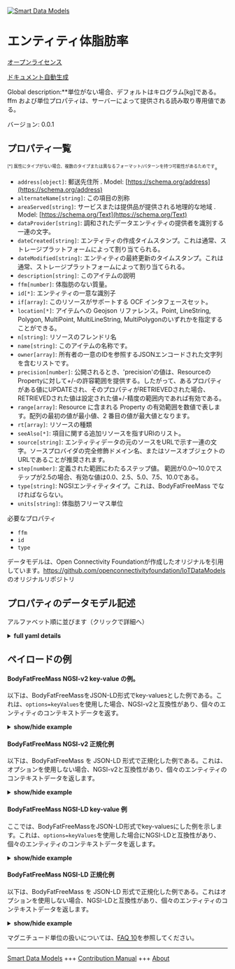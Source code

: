 <!-- 10-Header -->  
[![Smart Data Models](https://smartdatamodels.org/wp-content/uploads/2022/01/SmartDataModels_logo.png "Logo")](https://smartdatamodels.org)  
エンティティ体脂肪率  
==========<!-- /10-Header -->  
<!-- 15-License -->  
[オープンライセンス](https://github.com/smart-data-models//dataModel.OCF/blob/master/BodyFatFreeMass/LICENSE.md)  
[ドキュメント自動生成](https://docs.google.com/presentation/d/e/2PACX-1vTs-Ng5dIAwkg91oTTUdt8ua7woBXhPnwavZ0FxgR8BsAI_Ek3C5q97Nd94HS8KhP-r_quD4H0fgyt3/pub?start=false&loop=false&delayms=3000#slide=id.gb715ace035_0_60)  
<!-- /15-License -->  
<!-- 20-Description -->  
Global description:**単位がない場合、デフォルトはキログラム[kg]である。ffm および単位プロパティは、サーバーによって提供される読み取り専用値である。  
バージョン: 0.0.1  
<!-- /20-Description -->  
<!-- 30-PropertiesList -->  

## プロパティ一覧  

<sup><sub>[*] 属性にタイプがない場合、複数のタイプまたは異なるフォーマット/パターンを持つ可能性があるためです</sub></sup>。  
- `address[object]`: 郵送先住所  . Model: [https://schema.org/address](https://schema.org/address)- `alternateName[string]`: この項目の別称  - `areaServed[string]`: サービスまたは提供品が提供される地理的な地域  . Model: [https://schema.org/Text](https://schema.org/Text)- `dataProvider[string]`: 調和されたデータエンティティの提供者を識別する一連の文字。  - `dateCreated[string]`: エンティティの作成タイムスタンプ。これは通常、ストレージプラットフォームによって割り当てられる。  - `dateModified[string]`: エンティティの最終更新のタイムスタンプ。これは通常、ストレージプラットフォームによって割り当てられる。  - `description[string]`: このアイテムの説明  - `ffm[number]`: 体脂肪のない質量。  - `id[*]`: エンティティの一意な識別子  - `if[array]`: このリソースがサポートする OCF インタフェースセット。  - `location[*]`: アイテムへの Geojson リファレンス。Point, LineString, Polygon, MultiPoint, MultiLineString, MultiPolygonのいずれかを指定することができる。  - `n[string]`: リソースのフレンドリ名  - `name[string]`: このアイテムの名称です。  - `owner[array]`: 所有者の一意のIDを参照するJSONエンコードされた文字列を含むリストです。  - `precision[number]`: 公開されるとき、'precision'の値は、ResourceのPropertyに対して+/-の許容範囲を提供する。したがって、あるプロパティがある値にUPDATEされ、そのプロパティがRETRIEVEDされた場合、RETRIEVEDされた値は設定された値+/-精度の範囲内であれば有効である。  - `range[array]`: Resource に含まれる Property の有効範囲を数値で表します。配列の最初の値が最小値、2 番目の値が最大値となります。  - `rt[array]`: リソースの種類  - `seeAlso[*]`: 項目に関する追加リソースを指すURIのリスト。  - `source[string]`: エンティティデータの元のソースをURLで示す一連の文字。ソースプロバイダの完全修飾ドメイン名、またはソースオブジェクトのURLであることが推奨されます。  - `step[number]`: 定義された範囲にわたるステップ値。  範囲が0.0〜10.0でステップが2.5の場合、有効な値は0.0、2.5、5.0、7.5、10.0である。  - `type[string]`: NGSIエンティティタイプ。これは、BodyFatFreeMass でなければならない。  - `units[string]`: 体脂肪フリーマス単位  <!-- /30-PropertiesList -->  
<!-- 35-RequiredProperties -->  
必要なプロパティ  
- `ffm`  - `id`  - `type`  <!-- /35-RequiredProperties -->  
<!-- 40-RequiredProperties -->  
データモデルは、Open Connectivity Foundationが作成したオリジナルを引用しています。https://github.com/openconnectivityfoundation/IoTDataModels のオリジナルリポジトリ  
<!-- /40-RequiredProperties -->  
<!-- 50-DataModelHeader -->  
## プロパティのデータモデル記述  
アルファベット順に並びます（クリックで詳細へ）  
<!-- /50-DataModelHeader -->  
<!-- 60-ModelYaml -->  
<details><summary><strong>full yaml details</strong></summary>    
```yaml  
BodyFatFreeMass:    
  description: 'This Resource describes the Properties associated with a person''s body fat free mass.The unit is a single value that is one of kg, lb or percent.If the unit Property is missing the default is kilograms [kg].The ffm and unit Properties are read-only values that are provided by the Server.When range is omitted the default is 0 to +MAXFLOAT.'    
  properties:    
    address:    
      description: 'The mailing address'    
      properties:    
        addressCountry:    
          description: 'Property. The country. For example, Spain. Model:''https://schema.org/addressCountry'''    
          type: string    
        addressLocality:    
          description: 'Property. The locality in which the street address is, and which is in the region. Model:''https://schema.org/addressLocality'''    
          type: string    
        addressRegion:    
          description: 'Property. The region in which the locality is, and which is in the country. Model:''https://schema.org/addressRegion'''    
          type: string    
        postOfficeBoxNumber:    
          description: 'Property. The post office box number for PO box addresses. For example, 03578. Model:''https://schema.org/postOfficeBoxNumber'''    
          type: string    
        postalCode:    
          description: 'Property. The postal code. For example, 24004. Model:''https://schema.org/https://schema.org/postalCode'''    
          type: string    
        streetAddress:    
          description: 'Property. The street address. Model:''https://schema.org/streetAddress'''    
          type: string    
      type: object    
      x-ngsi:    
        model: https://schema.org/address    
        type: Property    
    alternateName:    
      description: 'An alternative name for this item'    
      type: string    
      x-ngsi:    
        type: Property    
    areaServed:    
      description: 'The geographic area where a service or offered item is provided'    
      type: string    
      x-ngsi:    
        model: https://schema.org/Text    
        type: Property    
    dataProvider:    
      description: 'A sequence of characters identifying the provider of the harmonised data entity.'    
      type: string    
      x-ngsi:    
        type: Property    
    dateCreated:    
      description: 'Entity creation timestamp. This will usually be allocated by the storage platform.'    
      format: date-time    
      type: string    
      x-ngsi:    
        type: Property    
    dateModified:    
      description: 'Timestamp of the last modification of the entity. This will usually be allocated by the storage platform.'    
      format: date-time    
      type: string    
      x-ngsi:    
        type: Property    
    description:    
      description: 'A description of this item'    
      type: string    
      x-ngsi:    
        type: Property    
    ffm:    
      description: 'Body fat free mass.'    
      minimum: 0.0    
      readOnly: true    
      type: number    
      x-ngsi:    
        type: Property    
    id:    
      anyOf: &bodyfatfreemass_-_properties_-_owner_-_items_-_anyof    
        - description: 'Property. Identifier format of any NGSI entity'    
          maxLength: 256    
          minLength: 1    
          pattern: ^[\w\-\.\{\}\$\+\*\[\]`|~^@!,:\\]+$    
          type: string    
        - description: 'Property. Identifier format of any NGSI entity'    
          format: uri    
          type: string    
      description: 'Unique identifier of the entity'    
      x-ngsi:    
        type: Property    
    if:    
      description: 'The OCF Interface set supported by this Resource'    
      items:    
        enum:    
          - oic.if.s    
          - oic.if.baseline    
        maxLength: 64    
        type: string    
      minItems: 1    
      readOnly: true    
      type: array    
      uniqueItems: true    
      x-ngsi:    
        type: Property    
    location:    
      description: 'Geojson reference to the item. It can be Point, LineString, Polygon, MultiPoint, MultiLineString or MultiPolygon'    
      oneOf:    
        - description: 'Geoproperty. Geojson reference to the item. Point'    
          properties:    
            bbox:    
              items:    
                type: number    
              minItems: 4    
              type: array    
            coordinates:    
              items:    
                type: number    
              minItems: 2    
              type: array    
            type:    
              enum:    
                - Point    
              type: string    
          required:    
            - type    
            - coordinates    
          title: 'GeoJSON Point'    
          type: object    
        - description: 'Geoproperty. Geojson reference to the item. LineString'    
          properties:    
            bbox:    
              items:    
                type: number    
              minItems: 4    
              type: array    
            coordinates:    
              items:    
                items:    
                  type: number    
                minItems: 2    
                type: array    
              minItems: 2    
              type: array    
            type:    
              enum:    
                - LineString    
              type: string    
          required:    
            - type    
            - coordinates    
          title: 'GeoJSON LineString'    
          type: object    
        - description: 'Geoproperty. Geojson reference to the item. Polygon'    
          properties:    
            bbox:    
              items:    
                type: number    
              minItems: 4    
              type: array    
            coordinates:    
              items:    
                items:    
                  items:    
                    type: number    
                  minItems: 2    
                  type: array    
                minItems: 4    
                type: array    
              type: array    
            type:    
              enum:    
                - Polygon    
              type: string    
          required:    
            - type    
            - coordinates    
          title: 'GeoJSON Polygon'    
          type: object    
        - description: 'Geoproperty. Geojson reference to the item. MultiPoint'    
          properties:    
            bbox:    
              items:    
                type: number    
              minItems: 4    
              type: array    
            coordinates:    
              items:    
                items:    
                  type: number    
                minItems: 2    
                type: array    
              type: array    
            type:    
              enum:    
                - MultiPoint    
              type: string    
          required:    
            - type    
            - coordinates    
          title: 'GeoJSON MultiPoint'    
          type: object    
        - description: 'Geoproperty. Geojson reference to the item. MultiLineString'    
          properties:    
            bbox:    
              items:    
                type: number    
              minItems: 4    
              type: array    
            coordinates:    
              items:    
                items:    
                  items:    
                    type: number    
                  minItems: 2    
                  type: array    
                minItems: 2    
                type: array    
              type: array    
            type:    
              enum:    
                - MultiLineString    
              type: string    
          required:    
            - type    
            - coordinates    
          title: 'GeoJSON MultiLineString'    
          type: object    
        - description: 'Geoproperty. Geojson reference to the item. MultiLineString'    
          properties:    
            bbox:    
              items:    
                type: number    
              minItems: 4    
              type: array    
            coordinates:    
              items:    
                items:    
                  items:    
                    items:    
                      type: number    
                    minItems: 2    
                    type: array    
                  minItems: 4    
                  type: array    
                type: array    
              type: array    
            type:    
              enum:    
                - MultiPolygon    
              type: string    
          required:    
            - type    
            - coordinates    
          title: 'GeoJSON MultiPolygon'    
          type: object    
      x-ngsi:    
        type: Geoproperty    
    n:    
      description: 'Friendly name of the Resource'    
      maxLength: 64    
      readOnly: true    
      type: string    
      x-ngsi:    
        type: Property    
    name:    
      description: 'The name of this item.'    
      type: string    
      x-ngsi:    
        type: Property    
    owner:    
      description: 'A List containing a JSON encoded sequence of characters referencing the unique Ids of the owner(s)'    
      items:    
        anyOf: *bodyfatfreemass_-_properties_-_owner_-_items_-_anyof    
        description: 'Property. Unique identifier of the entity'    
      type: array    
      x-ngsi:    
        type: Property    
    precision:    
      description: 'When exposed the value in ''precision'' provides a +/- tolerance against the Properties in the Resource. Thus if a Property is UPDATED to a value and that Property then RETRIEVED, the RETRIEVED value is valid if in the range of the set value +/- precision'    
      readOnly: true    
      type: number    
      x-ngsi:    
        type: Property    
    range:    
      description: 'The valid range for the Property in the Resource as a number. The first value in the array is the minimum value, the second value in the array is the maximum value.'    
      items:    
        type: number    
      maxItems: 2    
      minItems: 2    
      readOnly: true    
      type: array    
      x-ngsi:    
        type: Property    
    rt:    
      description: 'Resource Type'    
      items:    
        enum:    
          - oic.r.body.ffm    
        maxLength: 64    
        type: string    
      minItems: 1    
      readOnly: true    
      type: array    
      uniqueItems: true    
      x-ngsi:    
        type: Property    
    seeAlso:    
      description: 'list of uri pointing to additional resources about the item'    
      oneOf:    
        - items:    
            format: uri    
            type: string    
          minItems: 1    
          type: array    
        - format: uri    
          type: string    
      x-ngsi:    
        type: Property    
    source:    
      description: 'A sequence of characters giving the original source of the entity data as a URL. Recommended to be the fully qualified domain name of the source provider, or the URL to the source object.'    
      type: string    
      x-ngsi:    
        type: Property    
    step:    
      description: 'Step value across the defined range an integer when the range is a number.  This is the increment for valid values across the range; so if range is 0.0..10.0 and step is 2.5 then valid values are 0.0,2.5,5.0,7.5,10.0.'    
      readOnly: true    
      type: number    
      x-ngsi:    
        type: Property    
    type:    
      description: 'NGSI entity type. It has to be BodyFatFreeMass'    
      enum:    
        - BodyFatFreeMass    
      type: string    
      x-ngsi:    
        type: Property    
    units:    
      default: kg    
      description: 'Body fat free mass units'    
      enum:    
        - kg    
        - lb    
        - percent    
      readOnly: true    
      type: string    
      x-ngsi:    
        type: Property    
  required:    
    - ffm    
    - id    
    - type    
  type: object    
  x-derived-from: https://raw.githubusercontent.com/openconnectivityfoundation/IoTDataModels/master/BodyFatFreeMassResURI.swagger.json    
  x-disclaimer: 'Redistribution and use in source and binary forms, with or without modification, are permitted  provided that the license conditions are met. Copyleft (c) 2021 Contributors to Smart Data Models Program'    
  x-license-url: https://github.com/smart-data-models/dataModel.OCF/blob/master/BodyFatFreeMass/LICENSE.md    
  x-model-schema: https://smart-data-models.github.io/dataModel.OCF/BodyFatFreeMass/schema.json    
  x-model-tags: OCF    
  x-version: 0.0.1    
```  
</details>    
<!-- /60-ModelYaml -->  
<!-- 70-MiddleNotes -->  
<!-- /70-MiddleNotes -->  
<!-- 80-Examples -->  
## ペイロードの例  
#### BodyFatFreeMass NGSI-v2 key-value の例。  
以下は、BodyFatFreeMassをJSON-LD形式でkey-valuesとした例である。これは、`options=keyValues`を使用した場合、NGSI-v2と互換性があり、個々のエンティティのコンテキストデータを返す。  
<details><summary><strong>show/hide example</strong></summary>    
```json  
{  
  "id": "urn:ngsi-ld:BodyFatFreeMass:id:OWUF:38686534",  
  "dateCreated": "2016-04-20T09:01:59Z",  
  "dateModified": "2011-01-29T20:40:15Z",  
  "source": "Third draw do environment college. Author each position.",  
  "name": "Feeling evidence adult loss thing new floor likely. Memory prove back finish record. Number eat fact natural describe able.",  
  "alternateName": "Wish everyone end carry.",  
  "description": "Sign summer house citizen official. Nearly business heart development population.",  
  "dataProvider": "So as today reveal environmental safe right. Pick major environmental listen share day. Star term artist or want.",  
  "owner": [  
    "urn:ngsi-ld:BodyFatFreeMass:items:VNNT:07840154",  
    "urn:ngsi-ld:BodyFatFreeMass:items:KFNY:73865310"  
  ],  
  "seeAlso": [  
    "urn:ngsi-ld:BodyFatFreeMass:items:KAPP:63866226",  
    "urn:ngsi-ld:BodyFatFreeMass:items:QYFK:82184121"  
  ],  
  "location": {  
    "type": "Point",  
    "coordinates": [  
      -30.758229,  
      124.110579  
    ]  
  },  
  "address": {  
    "streetAddress": "Fast ask camera food. Though traditional group number live coach agreement. Thank production hope reflect long else. May science difficult.",  
    "addressLocality": "Special major major sure apply thing operation set. Box tell serve almost simply. Better increase particular group sure both.",  
    "addressRegion": "Social best beyond lead structure. Challenge high beat nature.",  
    "addressCountry": "Staff better standard feel air oil other. Perhaps only newspaper recognize why Congress. High find suffer relationship eight letter door.",  
    "postalCode": "Day back these appear wear. Medical contain consider agent.",  
    "postOfficeBoxNumber": "Allow television gun industry morning. Home ability vote into nearly to."  
  },  
  "areaServed": "Behind cold hot benefit. Or many gas election for none.",  
  "rt": [  
    "oic.r.body.ffm",  
    "oic.r.body.ffm"  
  ],  
  "ffm": {  
    "type": "Property",  
    "value": 103.8  
  },  
  "units": "percent",  
  "range": [  
    974.9,  
    706.9  
  ],  
  "step": {  
    "type": "Property",  
    "value": 406.8  
  },  
  "precision": {  
    "type": "Property",  
    "value": 396.6  
  },  
  "n": "Audience particularly receive offer national course.",  
  "if": [  
    "oic.if.s",  
    "oic.if.s"  
  ],  
  "type": "BodyFatFreeMass"  
}  
```  
</details>  
#### BodyFatFreeMass NGSI-v2 正規化例  
以下は、BodyFatFreeMass を JSON-LD 形式で正規化した例である。これは、オプションを使用しない場合、NGSI-v2と互換性があり、個々のエンティティのコンテキストデータを返します。  
<details><summary><strong>show/hide example</strong></summary>    
```json  
{  
  "id": {  
    "type": "string",  
    "value": "urn:ngsi-ld:BodyFatFreeMass:id:OWUF:38686534"  
  },  
  "dateCreated": {  
    "format": "date-time",  
    "type": "string",  
    "value": "2016-04-20T09:01:59Z"  
  },  
  "dateModified": {  
    "format": "date-time",  
    "type": "string",  
    "value": "2011-01-29T20:40:15Z"  
  },  
  "source": {  
    "type": "string",  
    "value": "Third draw do environment college. Author each position."  
  },  
  "name": {  
    "type": "string",  
    "value": "Feeling evidence adult loss thing new floor likely. Memory prove back finish record. Number eat fact natural describe able."  
  },  
  "alternateName": {  
    "type": "string",  
    "value": "Wish everyone end carry."  
  },  
  "description": {  
    "type": "string",  
    "value": "Sign summer house citizen official. Nearly business heart development population."  
  },  
  "dataProvider": {  
    "type": "string",  
    "value": "So as today reveal environmental safe right. Pick major environmental listen share day. Star term artist or want."  
  },  
  "owner": {  
    "type": "array",  
    "value": [  
      "urn:ngsi-ld:BodyFatFreeMass:items:VNNT:07840154",  
      "urn:ngsi-ld:BodyFatFreeMass:items:KFNY:73865310"  
    ]  
  },  
  "seeAlso": {  
    "type": "array",  
    "value": [  
      "urn:ngsi-ld:BodyFatFreeMass:items:KAPP:63866226",  
      "urn:ngsi-ld:BodyFatFreeMass:items:QYFK:82184121"  
    ]  
  },  
  "location": {  
    "type": "object",  
    "value": {  
      "type": "Point",  
      "coordinates": [  
        -30.758229,  
        124.110579  
      ]  
    }  
  },  
  "address": {  
    "type": "object",  
    "value": {  
      "streetAddress": "Fast ask camera food. Though traditional group number live coach agreement. Thank production hope reflect long else. May science difficult.",  
      "addressLocality": "Special major major sure apply thing operation set. Box tell serve almost simply. Better increase particular group sure both.",  
      "addressRegion": "Social best beyond lead structure. Challenge high beat nature.",  
      "addressCountry": "Staff better standard feel air oil other. Perhaps only newspaper recognize why Congress. High find suffer relationship eight letter door.",  
      "postalCode": "Day back these appear wear. Medical contain consider agent.",  
      "postOfficeBoxNumber": "Allow television gun industry morning. Home ability vote into nearly to."  
    }  
  },  
  "areaServed": {  
    "type": "string",  
    "value": "Behind cold hot benefit. Or many gas election for none."  
  },  
  "rt": {  
    "type": "array",  
    "value": [  
      "oic.r.body.ffm",  
      "oic.r.body.ffm"  
    ]  
  },  
  "ffm": {  
    "type": "object",  
    "value": {  
      "type": "Property",  
      "value": 103.8  
    }  
  },  
  "units": {  
    "type": "string",  
    "value": "percent"  
  },  
  "range": {  
    "type": "array",  
    "value": [  
      974.9,  
      706.9  
    ]  
  },  
  "step": {  
    "type": "object",  
    "value": {  
      "type": "Property",  
      "value": 406.8  
    }  
  },  
  "precision": {  
    "type": "object",  
    "value": {  
      "type": "Property",  
      "value": 396.6  
    }  
  },  
  "n": {  
    "type": "string",  
    "value": "Audience particularly receive offer national course."  
  },  
  "if": {  
    "type": "array",  
    "value": [  
      "oic.if.s",  
      "oic.if.s"  
    ]  
  },  
  "type": {  
    "type": "string",  
    "value": "BodyFatFreeMass"  
  }  
}  
```  
</details>  
#### BodyFatFreeMass NGSI-LD key-value 例  
ここでは、BodyFatFreeMassをJSON-LD形式でkey-valuesにした例を示します。これは、`options=keyValues`を使用した場合にNGSI-LDと互換性があり、個々のエンティティのコンテキストデータを返します。  
<details><summary><strong>show/hide example</strong></summary>    
```json  
{  
    "id": "urn:ngsi-ld:BodyFatFreeMass:id:OWUF:38686534",  
    "dateCreated": "2016-04-20T09:01:59Z",  
    "dateModified": "2011-01-29T20:40:15Z",  
    "source": "Third draw do environment college. Author each position.",  
    "name": "Feeling evidence adult loss thing new floor likely. Memory prove back finish record. Number eat fact natural describe able.",  
    "alternateName": "Wish everyone end carry.",  
    "description": "Sign summer house citizen official. Nearly business heart development population.",  
    "dataProvider": "So as today reveal environmental safe right. Pick major environmental listen share day. Star term artist or want.",  
    "owner": [  
        "urn:ngsi-ld:BodyFatFreeMass:items:VNNT:07840154",  
        "urn:ngsi-ld:BodyFatFreeMass:items:KFNY:73865310"  
    ],  
    "seeAlso": [  
        "urn:ngsi-ld:BodyFatFreeMass:items:KAPP:63866226",  
        "urn:ngsi-ld:BodyFatFreeMass:items:QYFK:82184121"  
    ],  
    "location": {  
        "type": "Point",  
        "coordinates": [  
            -30.758229,  
            124.110579  
        ]  
    },  
    "address": {  
        "streetAddress": "Fast ask camera food. Though traditional group number live coach agreement. Thank production hope reflect long else. May science difficult.",  
        "addressLocality": "Special major major sure apply thing operation set. Box tell serve almost simply. Better increase particular group sure both.",  
        "addressRegion": "Social best beyond lead structure. Challenge high beat nature.",  
        "addressCountry": "Staff better standard feel air oil other. Perhaps only newspaper recognize why Congress. High find suffer relationship eight letter door.",  
        "postalCode": "Day back these appear wear. Medical contain consider agent.",  
        "postOfficeBoxNumber": "Allow television gun industry morning. Home ability vote into nearly to."  
    },  
    "areaServed": "Behind cold hot benefit. Or many gas election for none.",  
    "rt": [  
        "oic.r.body.ffm",  
        "oic.r.body.ffm"  
    ],  
    "ffm": {  
        "type": "Property",  
        "value": 103.8  
    },  
    "units": "percent",  
    "range": [  
        974.9,  
        706.9  
    ],  
    "step": {  
        "type": "Property",  
        "value": 406.8  
    },  
    "precision": {  
        "type": "Property",  
        "value": 396.6  
    },  
    "n": "Audience particularly receive offer national course.",  
    "if": [  
        "oic.if.s",  
        "oic.if.s"  
    ],  
    "type": "BodyFatFreeMass",  
    "@context": [  
        "https://smartdatamodels.org/context.jsonld",  
        "https://raw.githubusercontent.com/smart-data-models/dataModel.OCF/master/context.jsonld"  
    ]  
}  
```  
</details>  
#### BodyFatFreeMass NGSI-LD 正規化例  
以下は、BodyFatFreeMass を JSON-LD 形式で正規化した例である。これはオプションを使用しない場合、NGSI-LDと互換性があり、個々のエンティティのコンテキストデータを返します。  
<details><summary><strong>show/hide example</strong></summary>    
```json  
{  
    "id": "urn:ngsi-ld:BodyFatFreeMass:id:BYYC:85997792",  
    "dateCreated": {  
        "type": "Property",  
        "value": {  
            "@type": "DateTime",  
            "@value": "1979-04-14T17:16:17Z"  
        }  
    },  
    "dateModified": {  
        "type": "Property",  
        "value": {  
            "@type": "DateTime",  
            "@value": "1982-11-26T18:17:09Z"  
        }  
    },  
    "source": {  
        "type": "Property",  
        "value": "With letter region set lay realize."  
    },  
    "name": {  
        "type": "Property",  
        "value": "Important hot speak product. Anything property face actually weight. Because hour admit case."  
    },  
    "alternateName": {  
        "type": "Property",  
        "value": "Race ball hard fine."  
    },  
    "description": {  
        "type": "Property",  
        "value": "Several list outside statement assume government. Size upon that staff lay everybody."  
    },  
    "dataProvider": {  
        "type": "Property",  
        "value": "List exist worry authority. Ok strategy security able huge. Control that early type control action new mouth."  
    },  
    "owner": {  
        "type": "Property",  
        "value": [  
            "urn:ngsi-ld:BodyFatFreeMass:items:YGWC:27965149",  
            "urn:ngsi-ld:BodyFatFreeMass:items:JJZI:38517462"  
        ]  
    },  
    "seeAlso": {  
        "type": "Property",  
        "value": [  
            "urn:ngsi-ld:BodyFatFreeMass:items:IRKO:22252881"  
        ]  
    },  
    "location": {  
        "type": "Property",  
        "value": {  
            "type": "Point",  
            "coordinates": [  
                -73.99554,  
                -50.163726  
            ]  
        }  
    },  
    "address": {  
        "type": "Property",  
        "value": {  
            "streetAddress": "Soon agreement rate evidence since answer bar. Never account center know.",  
            "addressLocality": "Growth against deep clearly let grow. Order over training have let high occur game. Make other enjoy ever human identify short summer.",  
            "addressRegion": "White budget ten doctor cup husband area. Wait spend myself serve whose south wonder bed. And clearly set argue. Represent then cause animal.",  
            "addressCountry": "Against finish hope business decade feeling. Fund really find line. Claim knowledge outside support way.",  
            "postalCode": "Think professional new those theory boy road. Something follow physical some reach might condition. Explain really production a nature so.",  
            "postOfficeBoxNumber": "All stand myself this case. Remain push win sea cell. Throughout account goal."  
        }  
    },  
    "areaServed": {  
        "type": "Property",  
        "value": "Happy Democrat yet Mr share time its. Half least record reveal leg fish. Vote development Republican single serve amount."  
    },  
    "rt": {  
        "type": "Property",  
        "value": [  
            "oic.r.body.ffm"  
        ]  
    },  
    "ffm": {  
        "type": "Property",  
        "value": 661.3  
    },  
    "units": {  
        "type": "Property",  
        "value": "kg"  
    },  
    "range": {  
        "type": "Property",  
        "value": [  
            609.9,  
            585.5  
        ]  
    },  
    "step": {  
        "type": "Property",  
        "value": 91.6  
    },  
    "precision": {  
        "type": "Property",  
        "value": 675.6  
    },  
    "n": {  
        "type": "Property",  
        "value": "Future reality write read law list. Account friend shake region tell program. Rate most mind save cup agency big rather."  
    },  
    "if": {  
        "type": "Property",  
        "value": [  
            "oic.if.baseline"  
        ]  
    },  
    "type": "BodyFatFreeMass",  
    "@context": [  
        "https://smartdatamodels.org/context.jsonld",  
        "https://raw.githubusercontent.com/smart-data-models/dataModel.OCF/master/context.jsonld"  
    ]  
}  
```  
</details><!-- /80-Examples -->  
<!-- 90-FooterNotes -->  
<!-- /90-FooterNotes -->  
<!-- 95-Units -->  
マグニチュード単位の扱いについては、[FAQ 10](https://smartdatamodels.org/index.php/faqs/)を参照してください。  
<!-- /95-Units -->  
<!-- 97-LastFooter -->  
---  
[Smart Data Models](https://smartdatamodels.org) +++ [Contribution Manual](https://bit.ly/contribution_manual) +++ [About](https://bit.ly/Introduction_SDM)<!-- /97-LastFooter -->  
